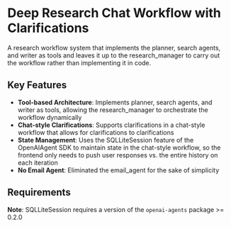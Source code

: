 # Deep Research Chat Workflow with Clarifications

A research workflow system that implements the planner, search agents, and writer as tools and leaves it up to the research_manager to carry out the workflow rather than implementing it in code.

## Key Features

- **Tool-based Architecture**: Implements planner, search agents, and writer as tools, allowing the research_manager to orchestrate the workflow dynamically
- **Chat-style Clarifications**: Supports clarifications in a chat-style workflow that allows for clarifications to clarifications
- **State Management**: Uses the SQLLiteSession feature of the OpenAIAgent SDK to maintain state in the chat-style workflow, so the frontend only needs to push user responses vs. the entire history on each iteration
- **No Email Agent**: Eliminated the email_agent for the sake of simplicity

## Requirements

**Note**: SQLLiteSession requires a version of the `openai-agents` package >= 0.2.0


